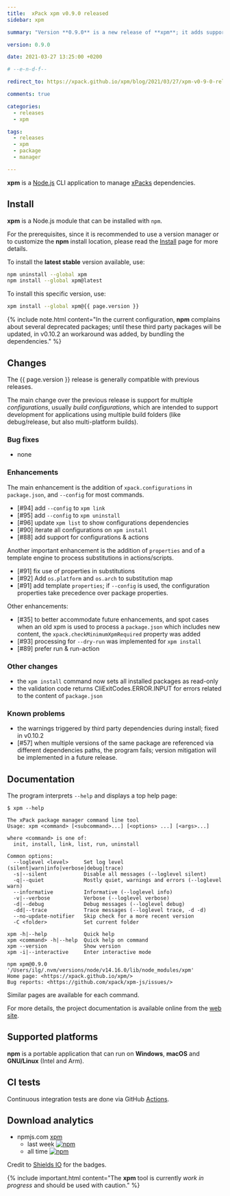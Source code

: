 ```yaml
---
title:  xPack xpm v0.9.0 released
sidebar: xpm

summary: "Version **0.9.0** is a new release of **xpm**; it adds support for configurations and configuration specific dependencies."

version: 0.9.0

date: 2021-03-27 13:25:00 +0200

# --e-n-d-f--

redirect_to: https://xpack.github.io/xpm/blog/2021/03/27/xpm-v0-9-0-released/

comments: true

categories:
  - releases
  - xpm

tags:
  - releases
  - xpm
  - package
  - manager

---
```


**xpm** is a
[Node.js](https://nodejs.org/en/) CLI
application to manage
[xPacks](https://xpack.github.io/intro/#but-what-are-xpacks) dependencies.

## Install

**xpm** is a Node.js module that can be installed with `npm`.

For the prerequisites, since it is recommended
to use a version manager or to customize the **npm** install location,
please read the
[Install](https://xpack.github.io/xpm/install/) page for more details.

To install the **latest stable** version available, use:

```sh
npm uninstall --global xpm
npm install --global xpm@latest
```

To install this specific version, use:

```sh
xpm install --global xpm@{{ page.version }}
```

{% include note.html content="In the current configuration,
**npm** complains about several deprecated packages;
until these third party packages will be updated,
in v0.10.2 an workaround was added, by bundling the
dependencies." %}

## Changes

The {{ page.version }} release
is generally compatible with previous releases.

The main change over the previous release is support for multiple
_configurations_, usually _build configurations_,
which are intended to support development for applications using multiple
build folders (like debug/release, but also multi-platform builds).

### Bug fixes

- none

### Enhancements

The main enhancement is the addition of `xpack.configurations` in
`package.json`, and `--config` for most commands.

- [#94] add `--config` to `xpm link`
- [#95] add `--config` to `xpm uninstall`
- [#96] update `xpm list` to show configurations dependencies
- [#90] iterate all configurations on `xpm install`
- [#88] add support for configurations & actions

Another important enhancement is the addition of `properties` and of a
template engine to process substitutions in actions/scripts.

- [#91] fix use of properties in substitutions
- [#92] Add `os.platform` and `os.arch` to substitution map
- [#91] add template `properties`; if `--config` is used, the
  configuration properties take precedence over package properties.

Other enhancements:

- [#35] to better accommodate future enhancements, and spot cases
  when an old xpm is used to process a `package.json` which includes
  new content, the `xpack.checkMinimumXpmRequired` property was added
- [#93] processing for `--dry-run` was implemented for `xpm install`
- [#89] prefer run & run-action

### Other changes

- the `xpm install` command now sets all installed packages as read-only
- the validation code returns CliExitCodes.ERROR.INPUT for errors
  related to the content of `package.json`

### Known problems

- the warnings triggered by third party dependencies during install; fixed in v0.10.2
- [#57] when multiple versions of the same package are referenced
  via different dependencies paths, the program fails; version
  mitigation will be implemented in a future release.

## Documentation

The program interprets `--help` and displays a top help page:

```console
$ xpm --help

The xPack package manager command line tool
Usage: xpm <command> [<subcommand>...] [<options> ...] [<args>...]

where <command> is one of:
  init, install, link, list, run, uninstall

Common options:
  --loglevel <level>     Set log level (silent|warn|info|verbose|debug|trace)
  -s|--silent            Disable all messages (--loglevel silent)
  -q|--quiet             Mostly quiet, warnings and errors (--loglevel warn)
  --informative          Informative (--loglevel info)
  -v|--verbose           Verbose (--loglevel verbose)
  -d|--debug             Debug messages (--loglevel debug)
  -dd|--trace            Trace messages (--loglevel trace, -d -d)
  --no-update-notifier   Skip check for a more recent version
  -C <folder>            Set current folder

xpm -h|--help            Quick help
xpm <command> -h|--help  Quick help on command
xpm --version            Show version
xpm -i|--interactive     Enter interactive mode

npm xpm@0.9.0 '/Users/ilg/.nvm/versions/node/v14.16.0/lib/node_modules/xpm'
Home page: <https://xpack.github.io/xpm/>
Bug reports: <https://github.com/xpack/xpm-js/issues/>
```

Similar pages are available for each command.

For more details, the project documentation is available online from the
[web site](https://xpack.github.io/xpm/).

## Supported platforms

**npm** is a portable application that can run on
**Windows**, **macOS** and **GNU/Linux** (Intel and Arm).

## CI tests

Continuous integration tests are done via GitHub
[Actions](https://github.com/xpack/xpm-js/actions).

## Download analytics

- npmjs.com [xpm](https://www.npmjs.com/package/xpm)
  - last week [![npm](https://img.shields.io/npm/dw/xpm.svg)](https://www.npmjs.com/package/xpm/)
  - all time [![npm](https://img.shields.io/npm/dt/xpm.svg)](https://www.npmjs.com/package/xpm/)

Credit to [Shields IO](https://shields.io) for the badges.

{% include important.html content="The **xpm** tool is currently _work in progress_ and should be used with caution." %}
